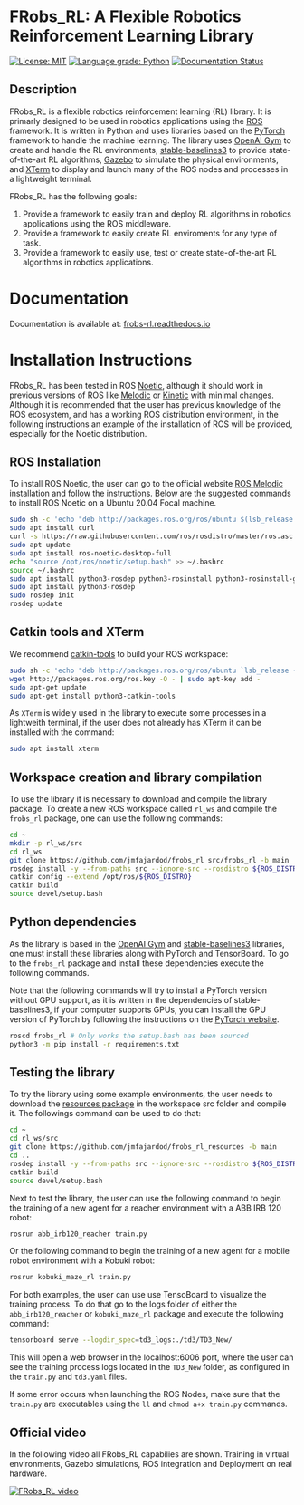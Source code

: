 # FRobs_RL: A Flexible Robotics Reinforcement Learning Library

[![License: MIT](https://img.shields.io/badge/License-MIT-yellow.svg)](https://opensource.org/licenses/MIT)
[![Language grade: Python](https://img.shields.io/lgtm/grade/python/g/jmfajardod/frobs_rl.svg?logo=lgtm&logoWidth=18)](https://lgtm.com/projects/g/jmfajardod/frobs_rl/context:python)
[![Documentation Status](https://readthedocs.org/projects/frobs-rl/badge/?version=latest)](https://frobs-rl.readthedocs.io/en/latest/?badge=latest)

## Description

FRobs_RL is a flexible robotics reinforcement learning (RL) library. It is primarly designed to be used in robotics applications using the [ROS](https://www.ros.org) framework. It is written in Python and uses libraries based on the [PyTorch](https://pytorch.org) framework to handle the machine learning. The library uses [OpenAI Gym](https://gym.openai.com/docs/) to create and handle the RL environments, [stable-baselines3](https://stable-baselines3.readthedocs.io/en/master/) to provide state-of-the-art RL algorithms, [Gazebo](http://gazebosim.org) to simulate the physical environments, and [XTerm](https://invisible-island.net/xterm/) to display and launch many of the ROS nodes and processes in a lightweight terminal.

FRobs_RL has the following goals:

<ol>
<li>Provide a framework to easily train and deploy RL algorithms in robotics applications using the ROS middleware.</li>
<li>Provide a framework to easily create RL enviroments for any type of task.</li>
<li>Provide a framework to easily use, test or create state-of-the-art RL algorithms in robotics applications.</li>
</ol>

# Documentation

Documentation is available at: [frobs-rl.readthedocs.io](https://frobs-rl.readthedocs.io/en/latest)

# Installation Instructions

FRobs_RL has been tested in ROS [Noetic](https://wiki.ros.org/noetic), although it should work in previous versions of ROS like [Melodic](https://wiki.ros.org/melodic) or [Kinetic](https://wiki.ros.org/Kinetic) with minimal changes. Although it is recommended that the user has previous knowledge of the ROS ecosystem, and has a working ROS distribution environment, in the following instructions an example of the installation of ROS will be provided, especially for the Noetic distribution.

## ROS Installation

To install ROS Noetic, the user can go to the official website [ROS Melodic ](http://wiki.ros.org/noetic/Installation) installation and follow the instructions. Below are the suggested commands to install ROS Noetic on a Ubuntu 20.04 Focal machine.

```sh
sudo sh -c 'echo "deb http://packages.ros.org/ros/ubuntu $(lsb_release -sc) main" > /etc/apt/sources.list.d/ros-latest.list'
sudo apt install curl
curl -s https://raw.githubusercontent.com/ros/rosdistro/master/ros.asc | sudo apt-key add -
sudo apt update
sudo apt install ros-noetic-desktop-full
echo "source /opt/ros/noetic/setup.bash" >> ~/.bashrc
source ~/.bashrc
sudo apt install python3-rosdep python3-rosinstall python3-rosinstall-generator python3-wstool build-essential
sudo apt install python3-rosdep
sudo rosdep init
rosdep update
```

## Catkin tools and XTerm

We recommend [catkin-tools](https://catkin-tools.readthedocs.io/en/latest/installing.html) to build your ROS workspace:

```sh
sudo sh -c 'echo "deb http://packages.ros.org/ros/ubuntu `lsb_release -sc` main" > /etc/apt/sources.list.d/ros-latest.list'
wget http://packages.ros.org/ros.key -O - | sudo apt-key add -
sudo apt-get update
sudo apt-get install python3-catkin-tools
```

As `XTerm` is widely used in the library to execute some processes in a lightweith terminal, if the user does not already has XTerm it can be installed with the command:

```sh
sudo apt install xterm
```

## Workspace creation and library compilation

To use the library it is necessary to download and compile the library package. To create a new ROS workspace called `rl_ws` and compile the `frobs_rl` package, one can use the following commands:

```sh
cd ~
mkdir -p rl_ws/src
cd rl_ws
git clone https://github.com/jmfajardod/frobs_rl src/frobs_rl -b main
rosdep install -y --from-paths src --ignore-src --rosdistro ${ROS_DISTRO}
catkin config --extend /opt/ros/${ROS_DISTRO}
catkin build
source devel/setup.bash
```

## Python dependencies

As the library is based in the [OpenAI Gym](https://github.com/openai/gym) and [stable-baselines3](https://github.com/DLR-RM/stable-baselines3) libraries, one must install these libraries along with PyTorch and TensorBoard. To go to the `frobs_rl` package and install these dependencies execute the following commands. 

Note that the following commands will try to install a PyTorch version without GPU support, as it is written in the dependencies of stable-baselines3, if your computer supports GPUs, you can install the GPU version of PyTorch by following the instructions on the [PyTorch website](https://pytorch.org).

```sh
roscd frobs_rl # Only works the setup.bash has been sourced
python3 -m pip install -r requirements.txt
```

## Testing the library

To try the library using some example environments, the user needs to download the [resources package](https://github.com/jmfajardod/frobs_rl_resources) in the workspace src folder and compile it. The followings command can be used to do that:

```sh
cd ~
cd rl_ws/src
git clone https://github.com/jmfajardod/frobs_rl_resources -b main
cd ..
rosdep install -y --from-paths src --ignore-src --rosdistro ${ROS_DISTRO}
catkin build
source devel/setup.bash
```

Next to test the library, the user can use the following command to begin the training of a new agent for a reacher environment with a ABB IRB 120 robot:

```sh
rosrun abb_irb120_reacher train.py
```

Or the following command to begin the training of a new agent for a mobile robot environment with a Kobuki robot:


```sh
rosrun kobuki_maze_rl train.py
```

For both examples, the user can use use TensoBoard to visualize the training process. To do that go to the logs folder of either the `abb_irb120_reacher` or `kobuki_maze_rl` package and execute the following command:

```sh
tensorboard serve --logdir_spec=td3_logs:./td3/TD3_New/
```

This will open a web browser in the localhost:6006 port, where the user can see the training process logs located in the `TD3_New` folder, as configured in the `train.py` and `td3.yaml` files.


If some error occurs when launching the ROS Nodes, make sure that the `train.py` are executables using the `ll` and `chmod a+x train.py` commands.

## Official video

In the following video all FRobs_RL capabilies are shown. Training in virtual environments, Gazebo simulations, ROS integration and Deployment on real hardware.

[![FRobs_RL video](https://img.youtube.com/vi/x6QIPuHeOSo/maxresdefault.jpg)](https://youtu.be/x6QIPuHeOSo)
